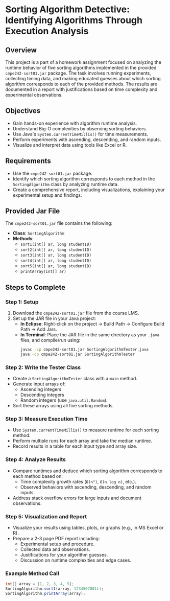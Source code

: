 # Sorting Algorithm Detective: Identifying Algorithms Through Execution Analysis

## Overview
This project is a part of a homework assignment focused on analyzing the runtime behavior of five sorting algorithms implemented in the provided `cmpe242-sort01.jar` package. The task involves running experiments, collecting timing data, and making educated guesses about which sorting algorithm corresponds to each of the provided methods. The results are documented in a report with justifications based on time complexity and experimental observations.

## Objectives
- Gain hands-on experience with algorithm runtime analysis.
- Understand Big-O complexities by observing sorting behaviors.
- Use Java's `System.currentTimeMillis()` for time measurements.
- Perform experiments with ascending, descending, and random inputs.
- Visualize and interpret data using tools like Excel or R.

## Requirements
- Use the `cmpe242-sort01.jar` package.
- Identify which sorting algorithm corresponds to each method in the `SortingAlgorithm` class by analyzing runtime data.
- Create a comprehensive report, including visualizations, explaining your experimental setup and findings.

## Provided Jar File
The `cmpe242-sort01.jar` file contains the following:
- **Class**: `SortingAlgorithm`
- **Methods**:
  - `sort1(int[] ar, long studentID)`
  - `sort2(int[] ar, long studentID)`
  - `sort3(int[] ar, long studentID)`
  - `sort4(int[] ar, long studentID)`
  - `sort5(int[] ar, long studentID)`
  - `printArray(int[] ar)`

## Steps to Complete
### Step 1: Setup
1. Download the `cmpe242-sort01.jar` file from the course LMS.
2. Set up the JAR file in your Java project:
   - **In Eclipse**: Right-click on the project → Build Path → Configure Build Path → Add Jars.
   - **In Terminal**: Place the JAR file in the same directory as your `.java` files, and compile/run using:
     ```bash
     javac -cp cmpe242-sort01.jar SortingAlgorithmTester.java
     java -cp cmpe242-sort01.jar SortingAlgorithmTester
     ```

### Step 2: Write the Tester Class
- Create a `SortingAlgorithmTester` class with a `main` method.
- Generate input arrays of:
  - Ascending integers
  - Descending integers
  - Random integers (use `java.util.Random`).
- Sort these arrays using all five sorting methods.

### Step 3: Measure Execution Time
- Use `System.currentTimeMillis()` to measure runtime for each sorting method.
- Perform multiple runs for each array and take the median runtime.
- Record results in a table for each input type and array size.

### Step 4: Analyze Results
- Compare runtimes and deduce which sorting algorithm corresponds to each method based on:
  - Time complexity growth rates (`O(n²)`, `O(n log n)`, etc.).
  - Observed behaviors with ascending, descending, and random inputs.
- Address stack overflow errors for large inputs and document observations.

### Step 5: Visualization and Report
- Visualize your results using tables, plots, or graphs (e.g., in MS Excel or R).
- Prepare a 2-3 page PDF report including:
  - Experimental setup and procedure.
  - Collected data and observations.
  - Justifications for your algorithm guesses.
  - Discussion on runtime complexities and edge cases.

### Example Method Call
```java
int[] array = {1, 2, 3, 4, 5};
SortingAlgorithm.sort1(array, 1234567801L);
SortingAlgorithm.printArray(array);
